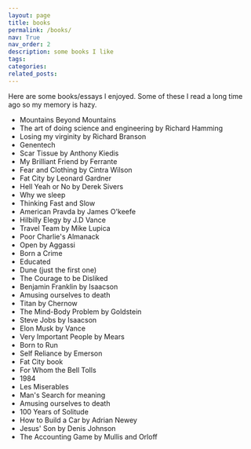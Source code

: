 ```yaml
---
layout: page
title: books
permalink: /books/
nav: True
nav_order: 2
description: some books I like
tags: 
categories: 
related_posts: 
---
```


Here are some books/essays I enjoyed. Some of these I read a long time ago so my memory is hazy.

- Mountains Beyond Mountains 
- The art of doing science and engineering by Richard Hamming
- Losing my virginity by Richard Branson
- Genentech
- Scar Tissue by Anthony Kiedis
- My Brilliant Friend by Ferrante
- Fear and Clothing by Cintra Wilson
- Fat City by Leonard Gardner
- Hell Yeah or No by Derek Sivers
- Why we sleep
- Thinking Fast and Slow
- American Pravda by James O'keefe
- Hilbilly Elegy by J.D Vance
- Travel Team by Mike Lupica
- Poor Charlie's Almanack
- Open by Aggassi
- Born a Crime
- Educated
- Dune (just the first one)
- The Courage to be Disliked
- Benjamin Franklin by Isaacson
- Amusing ourselves to death
- Titan by Chernow
- The Mind-Body Problem by Goldstein
- Steve Jobs by Isaacson
- Elon Musk by Vance
- Very Important People by Mears
- Born to Run
- Self Reliance by Emerson
- Fat City book
- For Whom the Bell Tolls
- 1984
- Les Miserables
- Man's Search for meaning
- Amusing ourselves to death
- 100 Years of Solitude
- How to Build a Car by Adrian Newey
- Jesus' Son by Denis Johnson
- The Accounting Game by Mullis and Orloff
